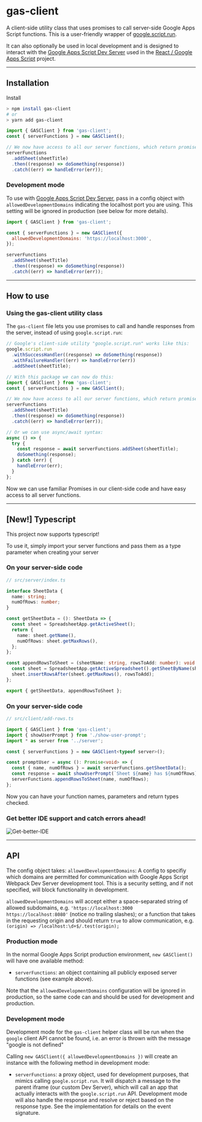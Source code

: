 # gas-client

A client-side utility class that uses promises to call server-side Google Apps Script functions. This is a user-friendly wrapper of [google.script.run](https://developers.google.com/apps-script/guides/html/reference/run).

It can also optionally be used in local development and is designed to interact with the [Google Apps Script Dev Server](https://github.com/enuchi/Google-Apps-Script-Webpack-Dev-Server) used in the [React / Google Apps Script](https://github.com/enuchi/React-Google-Apps-Script) project.

---

## Installation

Install

```bash
> npm install gas-client
# or
> yarn add gas-client
```

```javascript
import { GASClient } from 'gas-client';
const { serverFunctions } = new GASClient();

// We now have access to all our server functions, which return promises
serverFunctions
  .addSheet(sheetTitle)
  .then((response) => doSomething(response))
  .catch((err) => handleError(err));
```

### Development mode

To use with [Google Apps Script Dev Server](https://github.com/enuchi/Google-Apps-Script-Webpack-Dev-Server), pass in a config object with `allowedDevelopmentDomains` indicating the localhost port you are using. This setting will be ignored in production (see below for more details).

```javascript
import { GASClient } from 'gas-client';

const { serverFunctions } = new GASClient({
  allowedDevelopmentDomains: 'https://localhost:3000',
});

serverFunctions
  .addSheet(sheetTitle)
  .then((response) => doSomething(response))
  .catch((err) => handleError(err));
```

---

## How to use

### Using the gas-client utility class

The `gas-client` file lets you use promises to call and handle responses from the server, instead of using `google.script.run`:

```javascript
// Google's client-side utility "google.script.run" works like this:
google.script.run
  .withSuccessHandler((response) => doSomething(response))
  .withFailureHandler((err) => handleError(err))
  .addSheet(sheetTitle);
```

```javascript
// With this package we can now do this:
import { GASClient } from 'gas-client';
const { serverFunctions } = new GASClient();

// We now have access to all our server functions, which return promises
serverFunctions
  .addSheet(sheetTitle)
  .then((response) => doSomething(response))
  .catch((err) => handleError(err));

// Or we can use async/await syntax:
async () => {
  try {
    const response = await serverFunctions.addSheet(sheetTitle);
    doSomething(response);
  } catch (err) {
    handleError(err);
  }
};
```

Now we can use familiar Promises in our client-side code and have easy access to all server functions.

---

## [New!] Typescript

This project now supports typescript!

To use it, simply import your server functions and pass them as a type parameter when creating your server

### On your server-side code

```typescript
// src/server/index.ts

interface SheetData {
  name: string;
  numOfRows: number;
}

const getSheetData = (): SheetData => {
  const sheet = SpreadsheetApp.getActiveSheet();
  return {
    name: sheet.getName(),
    numOfRows: sheet.getMaxRows(),
  };
};

const appendRowsToSheet = (sheetName: string, rowsToAdd: number): void => {
  const sheet = SpreadsheetApp.getActiveSpreadsheet().getSheetByName(sheetName);
  sheet.insertRowsAfter(sheet.getMaxRows(), rowsToAdd);
};

export { getSheetData, appendRowsToSheet };
```

### On your server-side code

```typescript
// src/client/add-rows.ts

import { GASClient } from 'gas-client';
import { showUserPrompt } from './show-user-prompt';
import * as server from '../server';

const { serverFunctions } = new GASClient<typeof server>();

const promptUser = async (): Promise<void> => {
  const { name, numOfRows } = await serverFunctions.getSheetData();
  const response = await showUserPrompt(`Sheet ${name} has ${numOfRows} rows. How many would you like to add?`);
  serverFunctions.appendRowsToSheet(name, numOfRows);
};
```

Now you can have your function names, parameters and return types checked.

### Get better IDE support and catch errors ahead!

![Get-better-IDE](https://i.imgur.com/gPmOPqX.gif)

---

## API

The config object takes:
`allowedDevelopmentDomains`: A config to specifiy which domains are permitted for communication with Google Apps Script Webpack Dev Server development tool. This is a security setting, and if not specified, will block functionality in development.

`allowedDevelopmentDomains` will accept either a space-separated string of allowed subdomains, e.g. `'https://localhost:3000 https://localhost:8080'` (notice no trailing slashes); or a function that takes in the requesting origin and should return `true` to allow communication, e.g. `(origin) => /localhost:\d+$/.test(origin);`

### Production mode

In the normal Google Apps Script production environment, `new GASClient()` will have one available method:

- `serverFunctions`: an object containing all publicly exposed server functions (see example above).

Note that the `allowedDevelopmentDomains` configuration will be ignored in production, so the same code can and should be used for development and production.

### Development mode

Development mode for the `gas-client` helper class will be run when the `google` client API cannot be found, i.e. an error is thrown with the message "google is not defined"

Calling `new GASClient({ allowedDevelopmentDomains })` will create an instance with the following method in development mode:

- `serverFunctions`: a proxy object, used for development purposes, that mimics calling `google.script.run`. It will dispatch a message to the parent iframe (our custom Dev Server), which will call an app that actually interacts with the `google.script.run` API. Development mode will also handle the response and resolve or reject based on the response type. See the implementation for details on the event signature.
